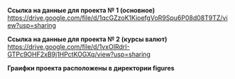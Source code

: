 **Ссылка на данные для проекта № 1 (основное)**
https://drive.google.com/file/d/1qcGZzoK1KioefgVoR9Spu6P08d08T9TZ/view?usp=sharing

**Ссылка на данные для проекта № 2 (курсы валют)**
https://drive.google.com/file/d/1vxOIRdrI-GTPc9OHF2xB9j1HPctKOGXq/view?usp=sharing

**Граифки проекта расположены в директории **figures****
